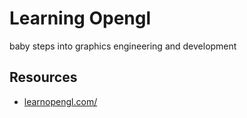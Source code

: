 # Learning Opengl
baby steps into graphics engineering and development


## Resources
-   [learnopengl.com/](https://learnopengl.com/)